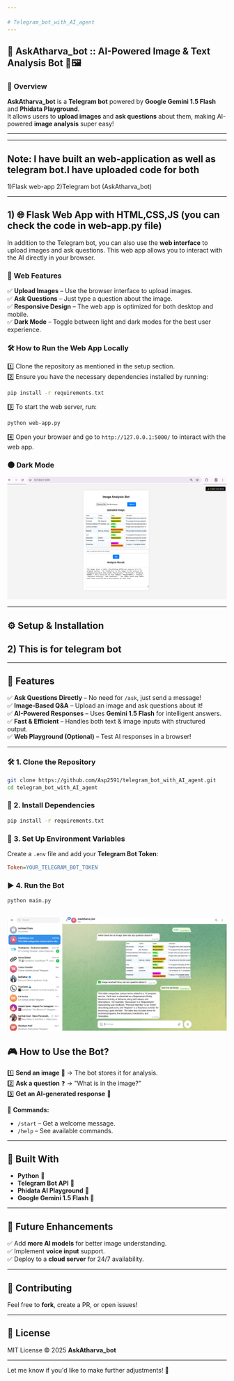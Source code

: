 ```yaml
---

# Telegram_bot_with_AI_agent
---
```


## 🌟 **AskAtharva_bot** :: AI-Powered Image & Text Analysis Bot 🤖🖼️  
### 📌 **Overview**  
**AskAtharva_bot** is a **Telegram bot** powered by **Google Gemini 1.5 Flash** and **Phidata Playground**.  
It allows users to **upload images** and **ask questions** about them, making AI-powered **image analysis** super easy!  

---
---

## Note: I have built an web-application as well as telegram bot.I have uploaded code for both 
1)Flask web-app
2)Telegram bot (AskAtharva_bot)

---

## 1) 🌐 **Flask Web App with HTML,CSS,JS (you can check the code in **web-app.py** file)**  
In addition to the Telegram bot, you can also use the **web interface** to upload images and ask questions. This web app allows you to interact with the AI directly in your browser.

### 📌 **Web Features**  
✅ **Upload Images** – Use the browser interface to upload images.  
✅ **Ask Questions** – Just type a question about the image.  
✅ **Responsive Design** – The web app is optimized for both desktop and mobile.  
✅ **Dark Mode** – Toggle between light and dark modes for the best user experience.

### 🛠 **How to Run the Web App Locally**  
1️⃣ Clone the repository as mentioned in the setup section.  
2️⃣ Ensure you have the necessary dependencies installed by running:  
   ```sh
   pip install -r requirements.txt
   ```  
3️⃣ To start the web server, run:  
   ```sh
   python web-app.py
   ```  
4️⃣ Open your browser and go to `http://127.0.0.1:5000/` to interact with the web app.

### 🌑 Dark Mode
![web-app](readme_images/web-app.png)

---

## ⚙️ **Setup & Installation**  
## 2) This is for telegram bot 

---

## 🚀 **Features**  
✅ **Ask Questions Directly** – No need for `/ask`, just send a message!  
✅ **Image-Based Q&A** – Upload an image and ask questions about it!  
✅ **AI-Powered Responses** – Uses **Gemini 1.5 Flash** for intelligent answers.  
✅ **Fast & Efficient** – Handles both text & image inputs with structured output.  
✅ **Web Playground (Optional)** – Test AI responses in a browser!  

---
### 🛠 **1. Clone the Repository**  
```sh
git clone https://github.com/Asp2591/telegram_bot_with_AI_agent.git
cd telegram_bot_with_AI_agent
```

### 🔧 **2. Install Dependencies**  
```sh
pip install -r requirements.txt
```

### 🔑 **3. Set Up Environment Variables**  
Create a `.env` file and add your **Telegram Bot Token**:  
```ini
Token=YOUR_TELEGRAM_BOT_TOKEN
```

### ▶️ **4. Run the Bot**  
```sh
python main.py
```

![web-app](readme_images/telegram-bot.png)
---

## 🎮 **How to Use the Bot?**  
1️⃣ **Send an image** 📸 → The bot stores it for analysis.  
2️⃣ **Ask a question** ❓ → "What is in the image?"  
3️⃣ **Get an AI-generated response** 🚀  

📌 **Commands:**  
- `/start` – Get a welcome message.  
- `/help` – See available commands.  

---

## 🤖 **Built With**  
- **Python** 🐍  
- **Telegram Bot API** 💬  
- **Phidata AI Playground** 🤖  
- **Google Gemini 1.5 Flash** 🚀  

---

## 🎯 **Future Enhancements**  
✅ Add **more AI models** for better image understanding.  
✅ Implement **voice input** support.  
✅ Deploy to a **cloud server** for 24/7 availability.  

---

## 🤝 **Contributing**  
Feel free to **fork**, create a PR, or open issues!  

---

## 📜 **License**  
MIT License © 2025 **AskAtharva_bot**  

---

Let me know if you'd like to make further adjustments! 🚀
